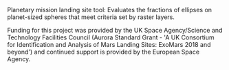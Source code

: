 Planetary mission landing site tool: Evaluates the fractions of ellipses on planet-sized spheres that meet criteria set by raster layers.

Funding for this project was provided by the UK Space Agency/Science and Technology Facilities Council (Aurora Standard Grant - 'A UK Consortium for Identification and Analysis of Mars Landing Sites: ExoMars 2018 and beyond') and continued support is provided by the European Space Agency.
